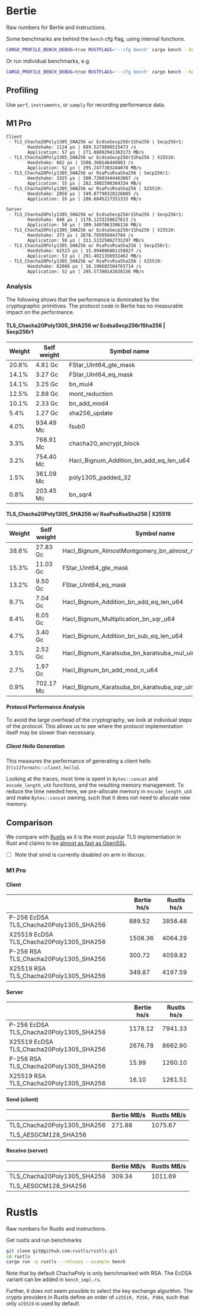 # Bertie

Raw numbers for Bertie and instructions.

Some benchmarks are behind the `bench` cfg flag, using internal functions.

```bash
CARGO_PROFILE_BENCH_DEBUG=true RUSTFLAGS='--cfg bench' cargo bench --bench client --no-default-features
```

Or run individual benchmarks, e.g.

```bash
CARGO_PROFILE_BENCH_DEBUG=true RUSTFLAGS='--cfg bench' cargo bench --bench client --no-default-features
```

## Profiling

Use `perf`, `instruments`, or `samply` for recording performance data.

## M1 Pro

```
Client
 - TLS_Chacha20Poly1305_SHA256 w/ EcdsaSecp256r1Sha256 | Secp256r1:
        Handshake: 1124 μs | 889.5279890515473 /s
        Application: 57 μs | 271.88892941363173 MB/s
 - TLS_Chacha20Poly1305_SHA256 w/ EcdsaSecp256r1Sha256 | X25519:
        Handshake: 662 μs | 1508.360146446083 /s
        Application: 52 μs | 295.2477303244078 MB/s
 - TLS_Chacha20Poly1305_SHA256 w/ RsaPssRsaSha256 | Secp256r1:
        Handshake: 3325 μs | 300.72603444463067 /s
        Application: 55 μs | 282.3881598304334 MB/s
 - TLS_Chacha20Poly1305_SHA256 w/ RsaPssRsaSha256 | X25519:
        Handshake: 2858 μs | 349.87798320226005 /s
        Application: 55 μs | 280.6845217351315 MB/s

Server
 - TLS_Chacha20Poly1305_SHA256 w/ EcdsaSecp256r1Sha256 | Secp256r1:
        Handshake: 848 μs | 1178.1233150627613 /s
        Application: 50 μs | 309.3497063306116 MB/s
 - TLS_Chacha20Poly1305_SHA256 w/ EcdsaSecp256r1Sha256 | X25519:
        Handshake: 373 μs | 2676.785056943784 /s
        Application: 50 μs | 311.51325062731297 MB/s
 - TLS_Chacha20Poly1305_SHA256 w/ RsaPssRsaSha256 | Secp256r1:
        Handshake: 62523 μs | 15.994086881158827 /s
        Application: 53 μs | 291.4021356932462 MB/s
 - TLS_Chacha20Poly1305_SHA256 w/ RsaPssRsaSha256 | X25519:
        Handshake: 62086 μs | 16.106602504765714 /s
        Application: 52 μs | 295.57390142038156 MB/s
```

### Analysis

The following shows that the performance is dominated by the cryptographic primitives.
The protocol code in Bertie has no measurable impact on the performance.

#### TLS_Chacha20Poly1305_SHA256 w/ EcdsaSecp256r1Sha256 | Secp256r1

| Weight | Self weight | Symbol name                            |
| ------ | ----------- | -------------------------------------- |
| 20.8%  | 4.81 Gc     | FStar_UInt64_gte_mask                  |
| 14.1%  | 3.27 Gc     | FStar_UInt64_eq_mask                   |
| 14.1%  | 3.25 Gc     | bn_mul4                                |
| 12.5%  | 2.88 Gc     | mont_reduction                         |
| 10.1%  | 2.33 Gc     | bn_add_mod4                            |
| 5.4%   | 1.27 Gc     | sha256_update                          |
| 4.0%   | 934.49 Mc   | fsub0                                  |
| 3.3%   | 768.91 Mc   | chacha20_encrypt_block                 |
| 3.2%   | 754.40 Mc   | Hacl_Bignum_Addition_bn_add_eq_len_u64 |
| 1.5%   | 361.09 Mc   | poly1305_padded_32                     |
| 0.8%   | 203.45 Mc   | bn_sqr4                                |

#### TLS_Chacha20Poly1305_SHA256 w/ RsaPssRsaSha256 | X25519

| Weight | Self weight | Symbol name                                               |
| ------ | ----------- | --------------------------------------------------------- |
| 38.6%  | 27.83 Gc    | Hacl_Bignum_AlmostMontgomery_bn_almost_mont_reduction_u64 |
| 15.3%  | 11.03 Gc    | FStar_UInt64_gte_mask                                     |
| 13.2%  | 9.50 Gc     | FStar_UInt64_eq_mask                                      |
| 9.7%   | 7.04 Gc     | Hacl_Bignum_Addition_bn_add_eq_len_u64                    |
| 8.4%   | 6.05 Gc     | Hacl_Bignum_Multiplication_bn_sqr_u64                     |
| 4.7%   | 3.40 Gc     | Hacl_Bignum_Addition_bn_sub_eq_len_u64                    |
| 3.5%   | 2.52 Gc     | Hacl_Bignum_Karatsuba_bn_karatsuba_mul_uint64             |
| 2.7%   | 1.97 Gc     | Hacl_Bignum_bn_add_mod_n_u64                              |
| 0.9%   | 702.17 Mc   | Hacl_Bignum_Karatsuba_bn_karatsuba_sqr_uint64             |

#### Protocol Performance Analysis

To avoid the large overhead of the cryptography, we look at individual steps of
the protocol.
This allows us to see where the protocol implementation itself may be slower than
necessary.

##### Client Hello Generation

This measures the performance of generating a client hello (`tls13formats::client_hello`).

Looking at the traces, most time is spent in `Bytes::concat` and `encode_length_uXX` functions, and the resulting memory management.
To reduce the time needed here, we pre-allocate memory in `encode_length_uXX`
and make `Bytes::concat` owning, such that it does not need to allocate new memory.

## Comparison

We compare with [Rustls](https://github.com/rustls/rustls) as it is the most popular
TLS implementation in Rust and claims to be [almost as fast as OpenSSL](https://www.memorysafety.org/blog/rustls-performance/).

- [ ] Note that simd is currently disabled on arm in libcrux.

### M1 Pro

#### Client

|                                          | Bertie hs/s | Rustls hs/s |
| ---------------------------------------- | ----------- | ----------- |
| P-256 EcDSA TLS_Chacha20Poly1305_SHA256  | 889.52      | 3856.48     |
| X25519 EcDSA TLS_Chacha20Poly1305_SHA256 | 1508.36     | 4064.29     |
| P-256 RSA TLS_Chacha20Poly1305_SHA256    | 300.72      | 4059.82     |
| X25519 RSA TLS_Chacha20Poly1305_SHA256   | 349.87      | 4197.59     |

#### Server

|                                          | Bertie hs/s | Rustls hs/s |
| ---------------------------------------- | ----------- | ----------- |
| P-256 EcDSA TLS_Chacha20Poly1305_SHA256  | 1178.12     | 7941.33     |
| X25519 EcDSA TLS_Chacha20Poly1305_SHA256 | 2676.78     | 8662.90     |
| P-256 RSA TLS_Chacha20Poly1305_SHA256    | 15.99       | 1260.10     |
| X25519 RSA TLS_Chacha20Poly1305_SHA256   | 16.10       | 1261.51     |

#### Send (client)

|                             | Bertie MB/s | Rustls MB/s |
| --------------------------- | ----------- | ----------- |
| TLS_Chacha20Poly1305_SHA256 | 271.88      | 1075.67     |
| TLS_AESGCM128_SHA256        |             |             |

#### Receive (server)

|                             | Bertie MB/s | Rustls MB/s |
| --------------------------- | ----------- | ----------- |
| TLS_Chacha20Poly1305_SHA256 | 309.34      | 1011.69     |
| TLS_AESGCM128_SHA256        |             |             |

# Rustls

Raw numbers for Rustls and instructions.

Get rustls and run benchmarks

```bash
git clone git@github.com:rustls/rustls.git
cd rustls
cargo run -p rustls --release --example bench
```

Note that by default ChachaPoly is only benchmarked with RSA.
The EcDSA variant can be added in `bench_impl.rs`.

Further, it does not seem possible to select the key exchange algorithm.
The crypto providers in Rustls define an order of `x25519, P256, P384`, such that
only `x25519` is used by default.
